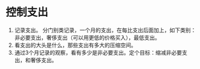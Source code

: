 # 控制支出
1. 记录支出。 分门别类记录，一个月的支出，在每比支出后面加上，如下类别：非必要支出，奢侈支出（可以用更低的价格买入），最低支出。
1. 看支出的大头是什么，那些支出有多大的压缩空间。
1. 通过3个月记录的观察，看有多少是非必要支出。定个目标：缩减非必要支出，和奢侈支出。
